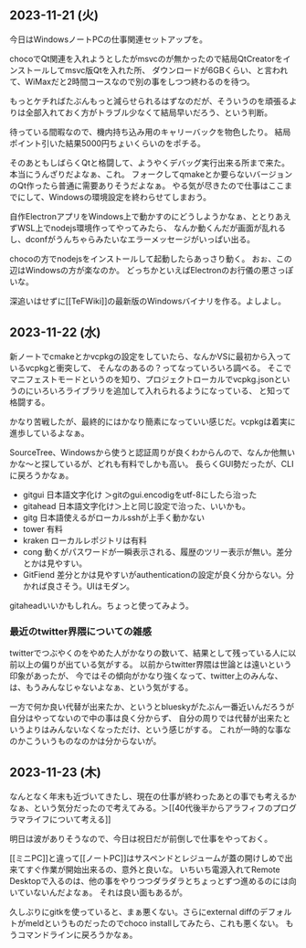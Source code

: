 ## 2023-11-21 (火)

今日はWindowsノートPCの仕事関連セットアップを。

chocoでQt関連を入れようとしたがmsvcのが無かったので結局QtCreatorをインストールしてmsvc版Qtを入れた所、
ダウンロードが6GBくらい、と言われて、WiMaxだと2時間コースなので別の事をしつつ終わるのを待つ。

もっとケチればたぶんもっと減らせられるはずなのだが、そういうのを頑張るよりは全部入れておく方がトラブル少なくて結局早いだろう、という判断。

待っている間暇なので、機内持ち込み用のキャリーバックを物色したり。
結局ポイント引いた結果5000円ちょいくらいのをポチる。

そのあともしばらくQtと格闘して、ようやくデバッグ実行出来る所まで来た。本当にうんざりだよなぁ、これ。
フォークしてqmakeとか要らないバージョンのQt作ったら普通に需要ありそうだよなぁ。
やる気が尽きたので仕事はここまでにして、Windowsの環境設定を終わらせてしまおう。

自作ElectronアプリをWindows上で動かすのにどうしようかなぁ、ととりあえずWSL上でnodejs環境作ってやってみたら、
なんか動くんだが画面が乱れるし、dconfがうんちゃらみたいなエラーメッセージがいっぱい出る。

chocoの方でnodejsをインストールして起動したらあっさり動く。
おぉ、この辺はWindowsの方が楽なのか。
どっちかといえばElectronのお行儀の悪さっぽいな。

深追いはせずに[[TeFWiki]]の最新版のWindowsバイナリを作る。よしよし。

## 2023-11-22 (水)

新ノートでcmakeとかvcpkgの設定をしていたら、なんかVSに最初から入っているvcpkgと衝突して、
そんなのあるの？ってなっていろいろ調べる。
そこでマニフェストモードというのを知り、プロジェクトローカルでvcpkg.jsonというのにいろいろライブラリを追加して入れられるようになっている、
と知って格闘する。

かなり苦戦したが、最終的にはかなり簡素になっていい感じだ。vcpkgは着実に進歩しているよなぁ。

SourceTree、Windowsから使うと認証周りが良くわからんので、なんか他無いかな〜と探しているが、どれも有料でしかも高い。
長らくGUI勢だったが、CLIに戻ろうかなぁ。

- gitgui 日本語文字化け ＞gitのgui.encodigをutf-8にしたら治った
- gitahead 日本語文字化け＞上と同じ設定で治った、いいかも。
- gitg 日本語使えるがローカルsshが上手く動かない
- tower 有料
- kraken ローカルレポジトリは有料
- cong 動くがパスワードが一瞬表示される、履歴のツリー表示が無い。差分とかは見やすい。
- GitFiend 差分とかは見やすいがauthenticationの設定が良く分からない。分かれば良さそう。UIはモダン。

gitaheadいいかもしれん。ちょっと使ってみよう。

### 最近のtwitter界隈についての雑感

twitterでつぶやくのをやめた人がかなりの数いて、結果として残っている人に以前以上の偏りが出ている気がする。
以前からtwitter界隈は世論とは遠いという印象があったが、
今ではその傾向がかなり強くなって、twitter上のみんな、は、もうみんなじゃないよなぁ、という気がする。

一方で何か良い代替が出来たか、というとblueskyがたぶん一番近いんだろうが自分はやってないので中の事は良く分からず、
自分の周りでは代替が出来たというよりはみんないなくなっただけ、という感じがする。
これが一時的な事なのかこういうものなのかは分からないが。

## 2023-11-23 (木)

なんとなく年末も近づいてきたし、現在の仕事が終わったあとの事でも考えるかなぁ、という気分だったので考えてみる。＞[[40代後半からアラフィフのプログラマライフについて考える]]

明日は波がありそうなので、今日は祝日だが前倒しで仕事をやっておく。

[[ミニPC]]と違って[[ノートPC]]はサスペンドとレジュームが蓋の開けしめで出来てすぐ作業が開始出来るの、意外と良いな。
いちいち電源入れてRemote Desktopで入るのは、他の事をやりつつダラダラとちょっとずつ進めるのには向いていないんだよなぁ。
それは良い面もあるが。

久しぶりにgitkを使っていると、まぁ悪くない。さらにexternal diffのデフォルトがmeldというものだったのでchoco installしてみたら、これも悪くない。
もうコマンドラインに戻ろうかなぁ。